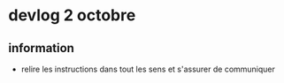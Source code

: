 devlog 2 octobre
================

## information
- relire les instructions dans tout les sens et s'assurer de communiquer






